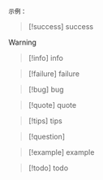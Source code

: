 	示例：

> [!success] success

>[!warning]

>[!info] info

>[!failure] failure

>[!bug] bug

>[!quote] quote

> [!tips] tips

> [!question] 

>[!example] example

>[!todo] todo
